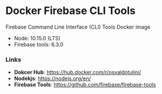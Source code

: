 # Docker Firebase CLI Tools

Firebase Command Line Interface (CLI) Tools Docker image

- Node: 10.15.0 (LTS)
- Firebase tools: 6.3.0


### Links

- **Dokcer Hub**: https://hub.docker.com/r/osvaldotulini/
- **Nodekjs**: https://nodejs.org/en/
- **Firebase Tools**: https://github.com/firebase/firebase-tools	
 
